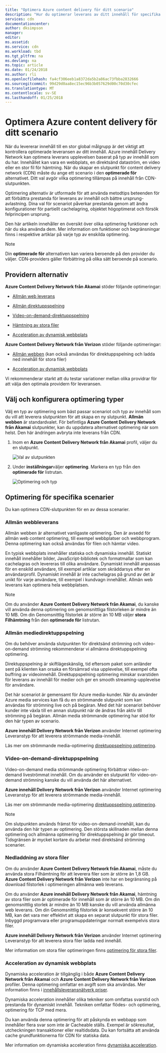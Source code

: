 ```yaml
---
title: "Optimera Azure content delivery för ditt scenario"
description: "Hur du optimerar leverans av ditt innehåll för specifika scenarier"
services: cdn
documentationcenter: 
author: dksimpson
manager: 
editor: 
ms.assetid: 
ms.service: cdn
ms.workload: tbd
ms.tgt_pltfrm: na
ms.devlang: na
ms.topic: article
ms.date: 01/24/2018
ms.author: rli
ms.openlocfilehash: fa4cf306eeb1a8372da5b2a86ac73fbba2832666
ms.sourcegitcommit: 99d29d0aa8ec15ec96b3b057629d00c70d30cfec
ms.translationtype: MT
ms.contentlocale: sv-SE
ms.lasthandoff: 01/25/2018
---
```

# <a name="optimize-azure-content-delivery-for-your-scenario"></a>Optimera Azure content delivery för ditt scenario

När du levererar innehåll till en stor global målgrupp är det viktigt att kontrollera optimerade leveransen av ditt innehåll. Azure innehåll Delivery Network kan optimera leverans upplevelsen baserat på typ av innehåll som du har. Innehållet kan vara en webbplats, en direktsänd dataström, en video eller en stor fil för hämtning. När du skapar en slutpunkt för content delivery network (CDN) måste du ange ett scenario i den **optimerade för** alternativet. Ditt val avgör vilka optimering tillämpas på innehåll från CDN-slutpunkten.

Optimering alternativ är utformade för att använda metodtips beteenden för att förbättra prestanda för leverans av innehåll och bättre ursprung-avlastning. Dina val för scenariot påverkar prestanda genom att ändra konfigurationer för partiellt cachelagring, objektet högoptimerat och försök felprincipen ursprung. 

Den här artikeln innehåller en översikt över olika optimering funktioner och när du ska använda dem. Mer information om funktioner och begränsningar finns i respektive artiklar på varje typ av enskilda optimering.

> [!NOTE]
> Din **optimerade för** alternativen kan variera beroende på den provider du väljer. CDN-providers gäller förbättring på olika sätt beroende på scenario. 

## <a name="provider-options"></a>Providern alternativ

**Azure Content Delivery Network från Akamai** stöder följande optimeringar:

* [Allmän web leverans](#general-web-delivery) 

* [Allmän direktuppspelning](#general-media-streaming)

* [Video-on-demand-direktuppspelning](#video-on-demand-media-streaming)

* [Hämtning av stora filer](#large-file-download)

* [Acceleration av dynamisk webbplats](#dynamic-site-acceleration) 

**Azure Content Delivery Network från Verizon** stöder följande optimeringar:

* [Allmän webben](#general-web-delivery) (kan också användas för direktuppspelning och ladda ned innehåll för stora filer)

* [Acceleration av dynamisk webbplats](#dynamic-site-acceleration) 

Vi rekommenderar starkt att du testar variationer mellan olika providrar för att välja den optimala providern för leveransen.

## <a name="select-and-configure-optimization-types"></a>Välj och konfigurera optimering typer

Välj en typ av optimering som bäst passar scenariot och typ av innehåll som du vill att leverera slutpunkten för att skapa en ny slutpunkt. **Allmän webben** är standardvalet. För befintliga **Azure Content Delivery Network från Akamai** slutpunkter, kan du uppdatera alternativet optimering när som helst. Den här ändringen avbryta inte leverans från CDN. 

1. Inom en **Azure Content Delivery Network från Akamai** profil, väljer du en slutpunkt.

    ![Val av slutpunkten ](./media/cdn-optimization-overview/01_Akamai.png)

2. Under **inställningar**väljer **optimering**. Markera en typ från den **optimerade för** listrutan.

    ![Optimering och typ](./media/cdn-optimization-overview/02_Select.png)

## <a name="optimization-for-specific-scenarios"></a>Optimering för specifika scenarier

Du kan optimera CDN-slutpunkten för en av dessa scenarier. 

### <a name="general-web-delivery"></a>Allmän webbleverans

Allmän webben är alternativet vanligaste optimering. Den är avsedd för allmän web content optimering, till exempel webbplatser och webbprogram. Denna optimering kan också användas för filen och hämtar video.

En typisk webbplats innehåller statiska och dynamiska innehåll. Statiskt innehåll innehåller bilder, JavaScript-bibliotek och formatmallar som kan cachelagras och levereras till olika användare. Dynamiskt innehåll anpassas för en enskild användare, till exempel artiklar som skräddarsys efter en användarprofil. Dynamiskt innehåll är inte cachelagras på grund av det är unikt för varje användare, till exempel i kundvagn innehållet. Allmän web leverans kan optimera hela webbplatsen. 

> [!NOTE]
> Om du använder **Azure Content Delivery Network från Akamai**, du kanske vill använda denna optimering om genomsnittliga filstorleken är mindre än 10 MB. Om din Genomsnittlig filstorlek är större än 10 MB väljer **stora Filhämtning** från den **optimerade för** listrutan.

### <a name="general-media-streaming"></a>Allmän mediedirektuppspelning

Om du behöver använda slutpunkten för direktsänd strömning och video-on-demand strömning rekommenderar vi allmänna direktuppspelning optimering.

Direktuppspelning är skiftlägeskänslig, tid eftersom paket som anländer sent på klienten kan orsaka en försämrad visa upplevelse, till exempel ofta buffring av videoinnehåll. Direktuppspelning optimering minskar svarstiden för leverans av innehåll för medier och ger en smooth streaming-upplevelse för användare. 

Det här scenariot är gemensamt för Azure media-kunder. När du använder Azure media services kan få du en strömmande slutpunkt som kan användas för strömning live och på begäran. Med det här scenariot behöver kunder inte växla till en annan slutpunkt när de ändras från aktiv till strömning på begäran. Allmän media strömmande optimering har stöd för den här typen av scenario.

**Azure innehåll Delivery Network från Verizon** använder Internet optimering Leveranstyp för att leverera strömmande media-innehåll.

Läs mer om strömmande media-optimering [direktuppspelning optimering](cdn-media-streaming-optimization.md).

### <a name="video-on-demand-media-streaming"></a>Video-on-demand-direktuppspelning

Video-on-demand media strömmande optimering förbättrar video-on-demand liveströmmat innehåll. Om du använder en slutpunkt för video-on-demand strömning kanske du vill använda det här alternativet.

**Azure innehåll Delivery Network från Verizon** använder Internet optimering Leveranstyp för att leverera strömmande media-innehåll.

Läs mer om strömmande media-optimering [direktuppspelning optimering](cdn-media-streaming-optimization.md).

> [!NOTE]
> Om slutpunkten används främst för video-on-demand-innehåll, kan du använda den här typen av optimering. Den största skillnaden mellan denna optimering och allmänna optimering för direktuppspelning är gör timeout. Tidsgränsen är mycket kortare du arbetar med direktsänd strömning scenarier.

### <a name="large-file-download"></a>Nedladdning av stora filer

Om du använder **Azure Content Delivery Network från Akamai**, måste du använda stora Filhämtning för att leverera filer som är större än 1,8 GB. **Azure Content Delivery Network från Verizon** inte har en begränsning på download filstorlek i optimeringen allmänna web leverans.

Om du använder **Azure innehåll Delivery Network från Akamai**, hämtning av stora filer som är optimerade för innehåll som är större än 10 MB. Om din genomsnittlig storlek är mindre än 10 MB kanske du vill använda allmänna web leverans. Om din Genomsnittlig filstorlek är konsekvent större än 10 MB, kan det vara mer effektivt att skapa en separat slutpunkt för stora filer. Inbyggd programvara eller programuppdateringar normalt exempelvis stora filer.

**Azure innehåll Delivery Network från Verizon** använder Internet optimering Leveranstyp för att leverera stora filer ladda ned innehåll.

Mer information om stora filer optimeringen finns [optimering för stora filer](cdn-large-file-optimization.md).

### <a name="dynamic-site-acceleration"></a>Acceleration av dynamisk webbplats

 Dynamiska acceleration är tillgänglig i både **Azure Content Delivery Network från Akamai** och **Azure Content Delivery Network från Verizon** profiler. Denna optimering omfattar en avgift som ska användas. Mer information finns i [innehållsleveransnätverk priser](https://azure.microsoft.com/pricing/details/cdn/).

Dynamiska acceleration innehåller olika tekniker som omfattas svarstid och prestanda för dynamiskt innehåll. Tekniken omfattar flödes- och optimering, optimering för TCP med mera. 

Du kan använda denna optimering för att påskynda en webbapp som innehåller flera svar som inte är Cacheable ställs. Exempel är sökresultat, utcheckningen transaktioner eller realtidsdata. Du kan fortsätta att använda cache grundfunktionerna för CDN för statiska data. 

Mer information om dynamiska acceleration finns [dynamiska acceleration](cdn-dynamic-site-acceleration.md).



